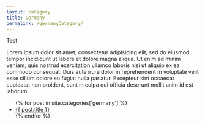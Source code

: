 ```yaml
---
layout: category
title: Germany
permalink: /germanyCategory/
---
```


Test

Lorem ipsum dolor sit amet, consectetur adipisicing elit, sed do eiusmod
tempor incididunt ut labore et dolore magna aliqua. Ut enim ad minim veniam,
quis nostrud exercitation ullamco laboris nisi ut aliquip ex ea commodo
consequat. Duis aute irure dolor in reprehenderit in voluptate velit esse
cillum dolore eu fugiat nulla pariatur. Excepteur sint occaecat cupidatat non
proident, sunt in culpa qui officia deserunt mollit anim id est laborum.

<ul class="postsWrapper">
{% for post in site.categories['germany'] %}
	<li><a href="{{ post.url }}">{{ post.title }}</a></li>
{% endfor %}
</ul>